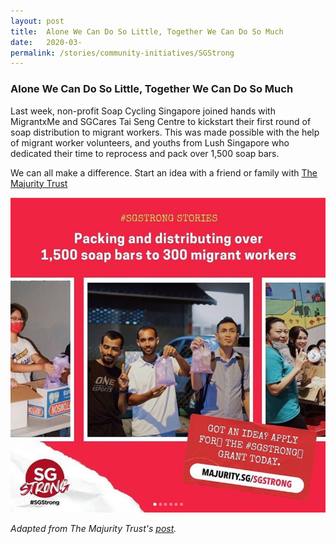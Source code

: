 ```yaml
---
layout: post
title:  Alone We Can Do So Little, Together We Can Do So Much
date:   2020-03-
permalink: /stories/community-initiatives/SGStrong
---
```


### Alone We Can Do So Little, Together We Can Do So Much

Last week, non-profit Soap Cycling Singapore joined hands with MigrantxMe and SGCares Tai Seng Centre to kickstart their first round of soap distribution to migrant workers.
This was made possible with the help of migrant worker volunteers, and youths from Lush Singapore who dedicated their time to reprocess and pack over 1,500 soap bars.

We can all make a difference. Start an idea with a friend or family with [The Majurity Trust](https://www.majurity.sg/sgstrong)

![SGStrong](/images/stories/SGStrong.JPG/)

_Adapted from The Majurity Trust's [post](https://www.instagram.com/p/B9jOsJyHSca/?igshid=wfe8cxx9sn00)._
